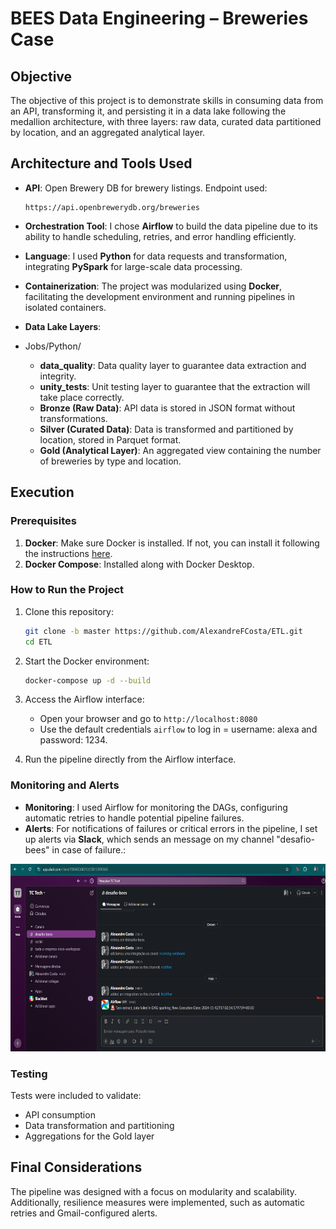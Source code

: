 # BEES Data Engineering – Breweries Case

## Objective

The objective of this project is to demonstrate skills in consuming data from an API, transforming it, and persisting it in a data lake following the medallion architecture, with three layers: raw data, curated data partitioned by location, and an aggregated analytical layer.

## Architecture and Tools Used

- **API**: Open Brewery DB for brewery listings. Endpoint used:
  ```
  https://api.openbrewerydb.org/breweries
  ```

- **Orchestration Tool**: I chose **Airflow** to build the data pipeline due to its ability to handle scheduling, retries, and error handling efficiently.

- **Language**: I used **Python** for data requests and transformation, integrating **PySpark** for large-scale data processing.

- **Containerization**: The project was modularized using **Docker**, facilitating the development environment and running pipelines in isolated containers.

- **Data Lake Layers**:
- Jobs/Python/
  - **data_quality**: Data quality layer to guarantee data extraction and integrity.
  - **unity_tests**: Unit testing layer to guarantee that the extraction will take place correctly.
  - **Bronze (Raw Data)**: API data is stored in JSON format without transformations.
  - **Silver (Curated Data)**: Data is transformed and partitioned by location, stored in Parquet format.
  - **Gold (Analytical Layer)**: An aggregated view containing the number of breweries by type and location.

## Execution

### Prerequisites

1. **Docker**: Make sure Docker is installed. If not, you can install it following the instructions [here](https://docs.docker.com/get-docker/).
2. **Docker Compose**: Installed along with Docker Desktop.

### How to Run the Project

1. Clone this repository:
   ```bash
   git clone -b master https://github.com/AlexandreFCosta/ETL.git
   cd ETL
   ```

3. Start the Docker environment:
   ```bash
   docker-compose up -d --build
   ```

4. Access the Airflow interface:
   - Open your browser and go to `http://localhost:8080`
   - Use the default credentials `airflow` to log in = username: alexa and password: 1234.

5. Run the pipeline directly from the Airflow interface.

### Monitoring and Alerts

- **Monitoring**: I used Airflow for monitoring the DAGs, configuring automatic retries to handle potential pipeline failures.
- **Alerts**: For notifications of failures or critical errors in the pipeline, I set up alerts via **Slack**, which sends an message on my channel "desafio-bees" in case of failure.:
<img height="300em" src="https://github.com/AlexandreFCosta/ETL/blob/master/Documentation/images/slack.png"/>

### Testing

Tests were included to validate:
- API consumption
- Data transformation and partitioning
- Aggregations for the Gold layer

## Final Considerations

The pipeline was designed with a focus on modularity and scalability. Additionally, resilience measures were implemented, such as automatic retries and Gmail-configured alerts.
